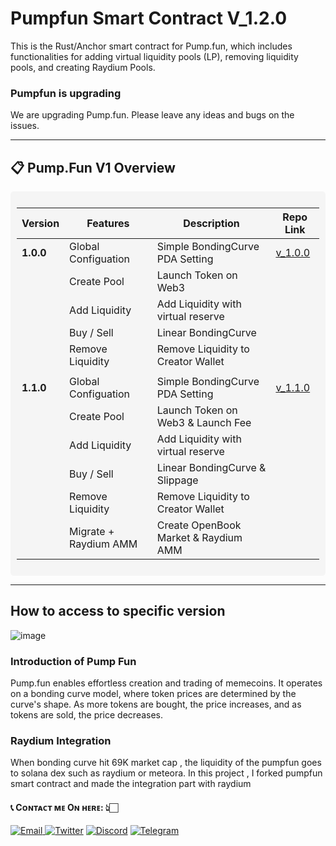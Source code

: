 # Pumpfun Smart Contract V_1.2.0
This is the Rust/Anchor smart contract for Pump.fun, which includes functionalities for adding virtual liquidity pools (LP), removing liquidity pools, and creating Raydium Pools.

### Pumpfun is upgrading

We are upgrading Pump.fun.
Please leave any ideas and bugs on the issues.

---

## 📋 **Pump.Fun V1 Overview**  

<div style="background-color: #f5f5f5; padding: 10px; border-radius: 5px;">

| **Version**             | **Features**                                          | **Description**                              | **Repo Link**                                                                |
|-------------------------|-------------------------------------------------------|----------------------------------------------|------------------------------------------------------------------------------|
| **1.0.0**               | Global Configuation                                   | Simple BondingCurve PDA Setting              | [v_1.0.0](https://github.com/wizasol/pumpfun-smart-contract-v1.1/tree/1.0.0) |
|                         | Create Pool                                           | Launch Token on Web3                         |                                                                              |
|                         | Add Liquidity                                         | Add Liquidity with virtual reserve           |                                                                              |
|                         | Buy / Sell                                            | Linear BondingCurve                          |                                                                              |
|                         | Remove Liquidity                                      | Remove Liquidity to Creator Wallet           |                                                                              |
|                         |                                                       |                                              |                                                                              |
| **1.1.0**               | Global Configuation                                   | Simple BondingCurve PDA Setting              | [v_1.1.0](https://github.com/wizasol/pumpfun-smart-contract-v1.1/tree/1.1.0) |
|                         | Create Pool                                           | Launch Token on Web3 & Launch Fee            |                                                                              |
|                         | Add Liquidity                                         | Add Liquidity with virtual reserve           |                                                                              |
|                         | Buy / Sell                                            | Linear BondingCurve & Slippage               |                                                                              |
|                         | Remove Liquidity                                      | Remove Liquidity to Creator Wallet           |                                                                              |
|                         | Migrate + Raydium AMM                                 | Create OpenBook Market & Raydium AMM         |                                                                              |


</div>

---

## How to access to specific version

![image](https://github.com/user-attachments/assets/80c5c9a3-2138-478d-b206-96d0fd1b161f)



### Introduction of Pump Fun
Pump.fun enables effortless creation and trading of memecoins. It operates on a bonding curve model, where token prices are determined by the curve's shape. As more tokens are bought, the price increases, and as tokens are sold, the price decreases.

### Raydium Integration
When bonding curve hit 69K market cap , the liquidity of the pumpfun goes to solana dex such as raydium or meteora.
In this project , I forked pumpfun smart contract and made the integration part with raydium

<h4> 📞 Cᴏɴᴛᴀᴄᴛ ᴍᴇ Oɴ ʜᴇʀᴇ: 👆🏻 </h4>

<p> 
    <a href="mailto:nakao95911@gmail.com" target="_blank">
        <img alt="Email"
        src="https://img.shields.io/badge/Email-00599c?style=for-the-badge&logo=gmail&logoColor=white"/>
    </a>
     <a href="https://x.com/_wizardev" target="_blank"><img alt="Twitter"
        src="https://img.shields.io/badge/Twitter-000000?style=for-the-badge&logo=x&logoColor=white"/></a>
    <a href="https://discordapp.com/users/471524111512764447" target="_blank"><img alt="Discord"
        src="https://img.shields.io/badge/Discord-7289DA?style=for-the-badge&logo=discord&logoColor=white"/></a>
    <a href="https://t.me/wizardev" target="_blank"><img alt="Telegram"
        src="https://img.shields.io/badge/Telegram-26A5E4?style=for-the-badge&logo=telegram&logoColor=white"/></a>
</p>
